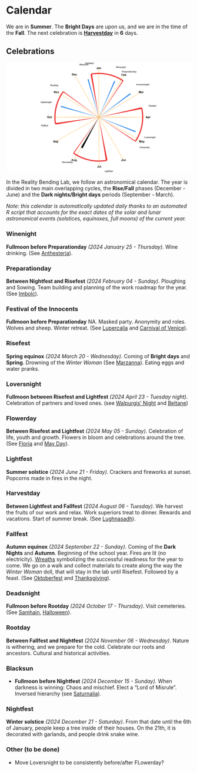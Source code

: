 
# Calendar

We are in **Summer**. The **Bright Days** are upon us, and we are in the
time of the **Fall**. The next celebration is
[**Harvestday**](https://github.com/RealityBending/Calendar#Harvestday)
in **6** days.

## Celebrations

![](calendar_plot-1.png)<!-- -->

In the Reality Bending Lab, we follow an astronomical calendar. The year
is divided in two main overlapping cycles, the **Rise/Fall** phases
(December - June) and the **Dark nights/Bright days** periods
(September - March).

*Note: this calendar is automatically updated daily thanks to an
automated R script that accounts for the exact dates of the solar and
lunar astronomical events (solstices, equinoxes, full moons) of the
current year.*

### Winenight

**Fullmoon before Preparationday** *(2024 January 25 - Thursday)*. Wine
drinking. (See
[Anthesteria](https://en.wikipedia.org/wiki/Anthesteria)).

### Preparationday

**Between Nightfest and Risefest** *(2024 February 04 - Sunday)*.
Ploughing and Sowing. Team building and planning of the work roadmap for
the year. (See [Imbolc](https://en.wikipedia.org/wiki/Imbolc)).

### Festival of the Innocents

**Fullmoon before Preparationday** NA. Masked party. Anonymity and
roles. Wolves and sheep. Winter retreat. (See
[Lupercalia](https://en.wikipedia.org/wiki/Lupercalia) and [Carnival of
Venice](https://en.wikipedia.org/wiki/Carnival_of_Venice)).

### Risefest

**Spring equinox** *(2024 March 20 - Wednesday)*. Coming of **Bright
days** and **Spring**. Drowning of the *Winter Woman* (See
[Marzanna](https://wpna.fm/polish-traditions-the-drowning-of-marzanna/)).
Eating eggs and water pranks.

### Loversnight

**Fullmoon between Risefest and Lightfest** *(2024 April 23 - Tuesday
night)*. Celebration of partners and loved ones. (see [Walpurgis’
Night](https://en.wikipedia.org/wiki/Walpurgis_Night) and
[Beltane](https://en.wikipedia.org/wiki/Beltane))

### Flowerday

**Between Risefest and Lightfest** *(2024 May 05 - Sunday)*. Celebration
of life, youth and growth. Flowers in bloom and celebrations around the
tree. (See [Floria](https://en.wikipedia.org/wiki/Floralia) and [May
Day](https://en.wikipedia.org/wiki/May_Day)).

### Lightfest

**Summer solstice** *(2024 June 21 - Friday)*. Crackers and fireworks at
sunset. Popcorns made in fires in the night.

### Harvestday

**Between Lightfest and Fallfest** *(2024 August 06 - Tuesday)*. We
harvest the fruits of our work and relax. Work superiors treat to
dinner. Rewards and vacations. Start of summer break. (See
[Lughnasadh](https://en.wikipedia.org/wiki/Lughnasadh)).

### Fallfest

**Autumn equinox** *(2024 September 22 - Sunday)*. Coming of the **Dark
Nights** and **Autumn**. Beginning of the school year. Fires are lit (no
electricity). [Wreaths](https://en.wikipedia.org/wiki/Do%C5%BCynki)
symbolizing the successful readiness for the year to come. We go on a
walk and collect materials to create along the way the *Winter Woman*
doll, that will stay in the lab until Risefest. Followed by a feast.
(See [Oktoberfest](https://en.wikipedia.org/wiki/Oktoberfest) and
[Thanksgiving](https://en.wikipedia.org/wiki/Thanksgiving)).

### Deadsnight

**Fullmoon before Rootday** *(2024 October 17 - Thursday)*. Visit
cemeteries. (See [Samhain](https://en.wikipedia.org/wiki/Samhain),
[Halloween](https://en.wikipedia.org/wiki/Halloween)).

### Rootday

**Between Fallfest and Nightfest** *(2024 November 06 - Wednesday)*.
Nature is withering, and we prepare for the cold. Celebrate our roots
and ancestors. Cultural and historical activities.

### Blacksun

- **Fullmoon before Nightfest** *(2024 December 15 - Sunday)*. When
  darkness is winning: Chaos and mischief. Elect a “Lord of Misrule”.
  Inversed hierarchy (see
  [Saturnalia](https://en.wikipedia.org/wiki/Saturnalia)).

### Nightfest

**Winter solstice** *(2024 December 21 - Saturday)*. From that date
until the 6th of January, people keep a tree inside of their houses. On
the 21th, it is decorated with garlands, and people drink snake wine.

### Other (to be done)

- Move Loversnight to be consistently before/after FLowerday?
